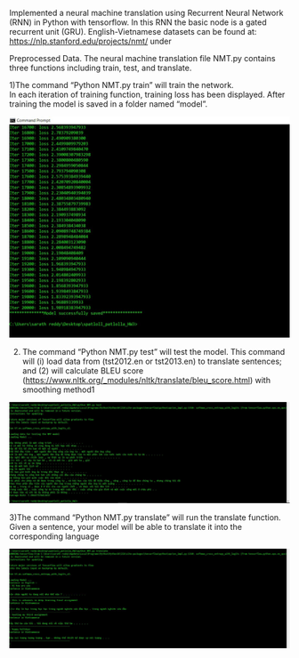 Implemented a neural machine translation using Recurrent Neural Network (RNN) in Python with tensorflow.
In this RNN the basic node is a gated recurrent unit (GRU).
English-Vietnamese datasets can be found at: https://nlp.stanford.edu/projects/nmt/  under 

Preprocessed Data.
The neural machine translation file NMT.py contains three functions including train, test, and translate.




1)The command “Python NMT.py train” will train the network.  
In each iteration of training function, training loss has been displayed. After training the model 
is saved in a folder named “model”.  

![](Training.JPG)

2) The command “Python NMT.py test” will test the model. 
This command will (i) load data from (tst2012.en or tst2013.en) to translate sentences; and 
		(2) will calculate BLEU score (https://www.nltk.org/_modules/nltk/translate/bleu_score.html) with smoothing method1
		
![](BLEUscore.JPG)

3)The command “Python NMT.py translate” will run the translate function. Given a sentence, your model will be able to translate it into the corresponding language

![](SentenceTranlated.JPG)
